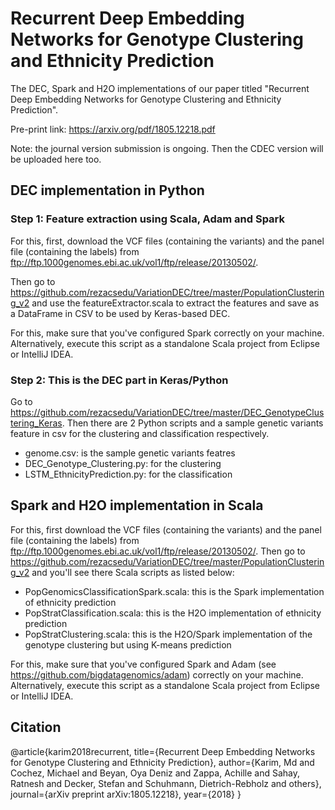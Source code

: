 # Recurrent Deep Embedding Networks for Genotype Clustering and Ethnicity Prediction
The DEC, Spark and H2O implementations of our paper titled "Recurrent Deep Embedding Networks for Genotype Clustering and Ethnicity Prediction". 

Pre-print link: https://arxiv.org/pdf/1805.12218.pdf

Note: the journal version submission is ongoing. Then the CDEC version will be uploaded here too. 

## DEC implementation in Python
### Step 1: Feature extraction using Scala, Adam and Spark 
For this, first, download the VCF files (containing the variants) and the panel file (containing the labels) from ftp://ftp.1000genomes.ebi.ac.uk/vol1/ftp/release/20130502/. 
 
Then go to https://github.com/rezacsedu/VariationDEC/tree/master/PopulationClustering_v2 and use the featureExtractor.scala
to extract the features and save as a DataFrame in CSV to be used by Keras-based DEC.

For this, make sure that you've configured Spark correctly on your machine. Alternatively, execute this script as a standalone Scala project from Eclipse or IntelliJ IDEA. 

### Step 2: This is the DEC part in Keras/Python 
Go to https://github.com/rezacsedu/VariationDEC/tree/master/DEC_GenotypeClustering_Keras. Then there are 2 Python scripts and a sample genetic variants feature in csv for the clustering and classification respectively. 

- genome.csv: is the sample genetic variants featres
- DEC_Genotype_Clustering.py: for the clustering 
- LSTM_EthnicityPrediction.py: for the classification 

## Spark and H2O implementation in Scala
For this, first download the VCF files (containing the variants) and the panel file (containing the labels) from ftp://ftp.1000genomes.ebi.ac.uk/vol1/ftp/release/20130502/. Then go to https://github.com/rezacsedu/VariationDEC/tree/master/PopulationClustering_v2 and you'll see there Scala scripts as listed below: 

- PopGenomicsClassificationSpark.scala: this is the Spark implementation of ethnicity prediction
- PopStratClassification.scala: this is the H2O implementation of ethnicity prediction
- PopStratClustering.scala: this is the H2O/Spark implementation of the genotype clustering but using K-means prediction

For this, make sure that you've configured Spark and Adam (see https://github.com/bigdatagenomics/adam) correctly on your machine. Alternatively, execute this script as a standalone Scala project from Eclipse or IntelliJ IDEA.

## Citation
@article{karim2018recurrent,
  title={Recurrent Deep Embedding Networks for Genotype Clustering and Ethnicity Prediction},
  author={Karim, Md and Cochez, Michael and Beyan, Oya Deniz and Zappa, Achille and Sahay, Ratnesh and Decker, Stefan and Schuhmann, Dietrich-Rebholz and others},
  journal={arXiv preprint arXiv:1805.12218},
  year={2018}
}

